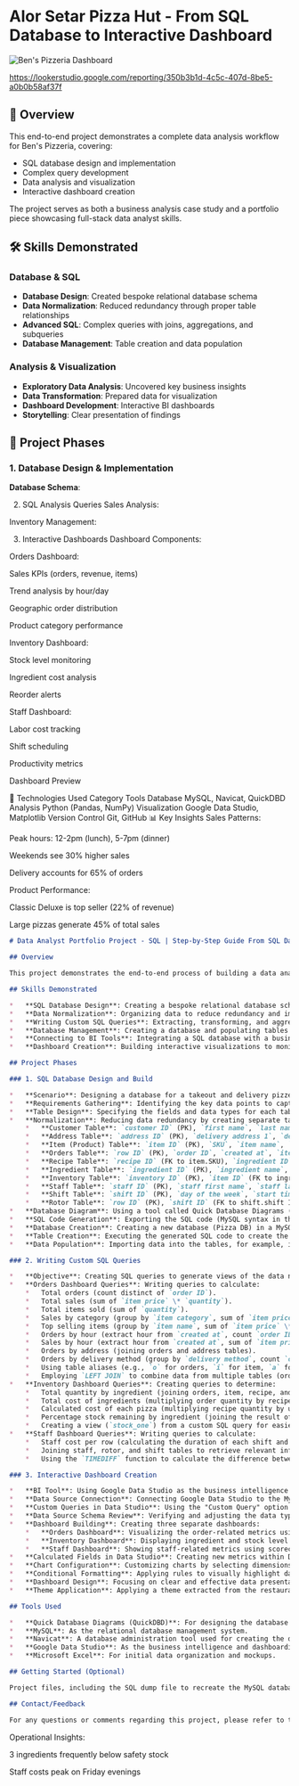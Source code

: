 # Alor Setar Pizza Hut - From SQL Database to Interactive Dashboard

![Ben's Pizzeria Dashboard](https://miro.medium.com/v2/resize:fit:720/format:webp/1*8c4q2bQ5Y5Q5Y5Q5Y5Q5Y5Q.png)




https://lookerstudio.google.com/reporting/350b3b1d-4c5c-407d-8be5-a0b0b58af37f


## 📌 Overview

This end-to-end project demonstrates a complete data analysis workflow for Ben's Pizzeria, covering:
- SQL database design and implementation
- Complex query development
- Data analysis and visualization
- Interactive dashboard creation

The project serves as both a business analysis case study and a portfolio piece showcasing full-stack data analyst skills.

## 🛠️ Skills Demonstrated

### Database & SQL
- **Database Design**: Created bespoke relational database schema
- **Data Normalization**: Reduced redundancy through proper table relationships
- **Advanced SQL**: Complex queries with joins, aggregations, and subqueries
- **Database Management**: Table creation and data population

### Analysis & Visualization
- **Exploratory Data Analysis**: Uncovered key business insights
- **Data Transformation**: Prepared data for visualization
- **Dashboard Development**: Interactive BI dashboards
- **Storytelling**: Clear presentation of findings

## 🚀 Project Phases

### 1. Database Design & Implementation
**Database Schema**:

2. SQL Analysis Queries
Sales Analysis:


Inventory Management:


3. Interactive Dashboards
Dashboard Components:

Orders Dashboard:

Sales KPIs (orders, revenue, items)

Trend analysis by hour/day

Geographic order distribution

Product category performance

Inventory Dashboard:

Stock level monitoring

Ingredient cost analysis

Reorder alerts

Staff Dashboard:

Labor cost tracking

Shift scheduling

Productivity metrics

Dashboard Preview

🔧 Technologies Used
Category	Tools
Database	MySQL, Navicat, QuickDBD
Analysis	Python (Pandas, NumPy)
Visualization	Google Data Studio, Matplotlib
Version Control	Git, GitHub
📊 Key Insights
Sales Patterns:

Peak hours: 12-2pm (lunch), 5-7pm (dinner)

Weekends see 30% higher sales

Delivery accounts for 65% of orders

Product Performance:

Classic Deluxe is top seller (22% of revenue)

Large pizzas generate 45% of total sales


```markdown
# Data Analyst Portfolio Project - SQL | Step-by-Step Guide From SQL Database to Interactive Dashboard

## Overview

This project demonstrates the end-to-end process of building a data analyst portfolio piece using SQL. It covers designing and building a relational database for a pizzeria, writing custom SQL queries to analyze the data, and finally, connecting the database to a BI tool (Google Data Studio) to create interactive dashboards. This project showcases various skills required for working with SQL and data analysis, valuable for potential employers.

## Skills Demonstrated

*   **SQL Database Design**: Creating a bespoke relational database schema.
*   **Data Normalization**: Organizing data to reduce redundancy and improve efficiency.
*   **Writing Custom SQL Queries**: Extracting, transforming, and aggregating data using SQL.
*   **Database Management**: Creating a database and populating tables using a tool like Navicat.
*   **Connecting to BI Tools**: Integrating a SQL database with a business intelligence platform (Google Data Studio).
*   **Dashboard Creation**: Building interactive visualizations to monitor business performance.

## Project Phases

### 1. SQL Database Design and Build

*   **Scenario**: Designing a database for a takeout and delivery pizzeria (Ben's Pizzeria) focusing on customer orders, stock levels, and staff.
*   **Requirements Gathering**: Identifying the key data points to capture for each area (customer orders, stock, staff) based on the client's brief.
*   **Table Design**: Specifying the fields and data types for each table, starting with customer orders (item name, price, quantity, customer name, delivery address).
*   **Normalization**: Reducing data redundancy by creating separate tables for customers, delivery addresses, and products (menu items) and linking them using identifiers (primary and foreign keys).
    *   **Customer Table**: `customer ID` (PK), `first name`, `last name`.
    *   **Address Table**: `address ID` (PK), `delivery address 1`, `delivery address 2` (nullable), `delivery city`, `delivery zip code`.
    *   **Item (Product) Table**: `item ID` (PK), `SKU`, `item name`, `item category`, `item size`, `item price`.
    *   **Orders Table**: `row ID` (PK), `order ID`, `created at`, `item ID` (FK), `quantity`, `customer ID` (FK), `delivery method`, `address ID` (FK).
    *   **Recipe Table**: `recipe ID` (FK to item.SKU), `ingredient ID` (FK to ingredient.ingredient ID), `quantity`.
    *   **Ingredient Table**: `ingredient ID` (PK), `ingredient name`, `weight`, `price`.
    *   **Inventory Table**: `inventory ID` (PK), `item ID` (FK to ingredient.ingredient ID), `quantity`.
    *   **Staff Table**: `staff ID` (PK), `staff first name`, `staff last name`, `position`, `hourly rate`.
    *   **Shift Table**: `shift ID` (PK), `day of the week`, `start time`, `finish time`.
    *   **Rotor Table**: `row ID` (PK), `shift ID` (FK to shift.shift ID), `date`, `staff ID` (FK to staff.staff ID).
*   **Database Diagram**: Using a tool called Quick Database Diagrams (QuickDBD) to visually design the database and define table relationships.
*   **SQL Code Generation**: Exporting the SQL code (MySQL syntax in this case) from QuickDBD to create the database schema.
*   **Database Creation**: Creating a new database (Pizza DB) in a MySQL instance using a tool like Navicat.
*   **Table Creation**: Executing the generated SQL code to create the tables in the database.
*   **Data Population**: Importing data into the tables, for example, importing ingredient data from a CSV file using Navicat's import wizard.

### 2. Writing Custom SQL Queries

*   **Objective**: Creating SQL queries to generate views of the data needed for the dashboards.
*   **Orders Dashboard Queries**: Writing queries to calculate:
    *   Total orders (count distinct of `order ID`).
    *   Total sales (sum of `item price` \* `quantity`).
    *   Total items sold (sum of `quantity`).
    *   Sales by category (group by `item category`, sum of `item price` \* `quantity`).
    *   Top selling items (group by `item name`, sum of `item price` \* `quantity`, order by descending).
    *   Orders by hour (extract hour from `created at`, count `order ID`).
    *   Sales by hour (extract hour from `created at`, sum of `item price` \* `quantity`).
    *   Orders by address (joining orders and address tables).
    *   Orders by delivery method (group by `delivery method`, count `order ID`).
    *   Using table aliases (e.g., `o` for orders, `i` for item, `a` for address) to simplify query syntax.
    *   Employing `LEFT JOIN` to combine data from multiple tables (orders, item, address) based on foreign key relationships.
*   **Inventory Dashboard Queries**: Creating queries to determine:
    *   Total quantity by ingredient (joining orders, item, recipe, and ingredient tables, using aggregation and `GROUP BY`).
    *   Total cost of ingredients (multiplying order quantity by recipe quantity and unit cost, using a subquery to handle aggregated fields).
    *   Calculated cost of each pizza (multiplying recipe quantity by unit cost).
    *   Percentage stock remaining by ingredient (joining the result of ingredient usage with the inventory table, calculating remaining quantity).
    *   Creating a view (`stock_one`) from a custom SQL query for easier manipulation.
*   **Staff Dashboard Queries**: Writing queries to calculate:
    *   Staff cost per row (calculating the duration of each shift and multiplying by the hourly rate).
    *   Joining staff, rotor, and shift tables to retrieve relevant information.
    *   Using the `TIMEDIFF` function to calculate the difference between start and end times.

### 3. Interactive Dashboard Creation

*   **BI Tool**: Using Google Data Studio as the business intelligence platform.
*   **Data Source Connection**: Connecting Google Data Studio to the MySQL database (on Google Cloud in this example) using connection details (instance connection name, database name, username, password).
*   **Custom Queries in Data Studio**: Using the "Custom Query" option to directly use the SQL queries written in the previous phase as data sources for the dashboards.
*   **Data Source Schema Review**: Verifying and adjusting the data types of the fields in Data Studio.
*   **Dashboard Building**: Creating three separate dashboards:
    *   **Orders Dashboard**: Visualizing the order-related metrics using various chart types like scorecards (total orders, total sales, total items), donut chart (sales by category), bar chart (top selling items), line chart (orders and sales by hour), Google Maps bubble map (orders by address), and pie chart (orders by delivery method).
    *   **Inventory Dashboard**: Displaying ingredient and stock level information using tables, a scorecard (total ingredient cost), and conditional formatting to highlight ingredients needing reorder. Blending data from two different data sources into one table for better efficiency.
    *   **Staff Dashboard**: Showing staff-related metrics using scorecards (total staff cost, total hours worked) and a table (hours worked and cost per staff member). Applying a date filter to the page to align with the orders data.
*   **Calculated Fields in Data Studio**: Creating new metrics within Data Studio by performing calculations on existing fields (e.g., total sales, average order value, full address).
*   **Chart Configuration**: Customizing charts by selecting dimensions and metrics, adjusting aggregations (e.g., count distinct, sum), and setting sorting options.
*   **Conditional Formatting**: Applying rules to visually highlight data based on specific criteria (e.g., low stock levels).
*   **Dashboard Design**: Focusing on clear and effective data presentation rather than purely aesthetic elements. Organizing and resizing widgets for better readability. Adding report-level elements like a header and date range control for consistency across pages. Minimizing unnecessary titles and using axis titles where needed.
*   **Theme Application**: Applying a theme extracted from the restaurant's menu for branding.

## Tools Used

*   **Quick Database Diagrams (QuickDBD)**: For designing the database schema.
*   **MySQL**: As the relational database management system.
*   **Navicat**: A database administration tool used for creating the database, tables, and importing data.
*   **Google Data Studio**: As the business intelligence and dashboarding platform.
*   **Microsoft Excel**: For initial data organization and mockups.

## Getting Started (Optional)

Project files, including the SQL dump file to recreate the MySQL database and the SQL queries, may be available via a link in the video description. These files can be used to rebuild this project in your own environment.

## Contact/Feedback

For any questions or comments regarding this project, please refer to the comments section of the original YouTube video on the "Adam Finer - Learn BI Online" channel.
```

Operational Insights:

3 ingredients frequently below safety stock

Staff costs peak on Friday evenings

